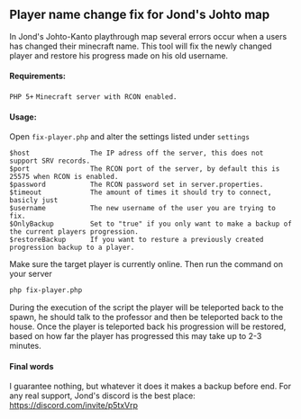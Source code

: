 ## **Player name change fix for Jond's Johto map**

In Jond's Johto-Kanto playthrough map several errors occur when a users has changed their minecraft name.
This tool will fix the newly changed player and restore his progress made on his old username.

 

#### Requirements:
`PHP 5+` `Minecraft server with RCON enabled.`



#### **Usage:**
Open `fix-player.php` and alter the settings listed under `settings`
```text
$host               The IP adress off the server, this does not support SRV records.
$port               The RCON port of the server, by default this is 25575 when RCON is enabled.
$password           The RCON password set in server.properties.
$timeout            The amount of times it should try to connect, basicly just
$username           The new username of the user you are trying to fix.
$OnlyBackup         Set to "true" if you only want to make a backup of the current players progression.
$restoreBackup      If you want to resture a previously created progression backup to a player.
```

Make sure the target player is currently online. Then run the command on your server
```bash 
php fix-player.php
```

During the execution of the script the player will be teleported back to the spawn, he should talk to the professor and then be teleported back to the house.
Once the player is teleported back his progression will be restored, based on how far the player has progressed this may take up to 2-3 minutes.


#### Final words
I guarantee nothing, but whatever it does it makes a backup before end.
For any real support, Jond's discord is the best place: https://discord.com/invite/p5txVrp
